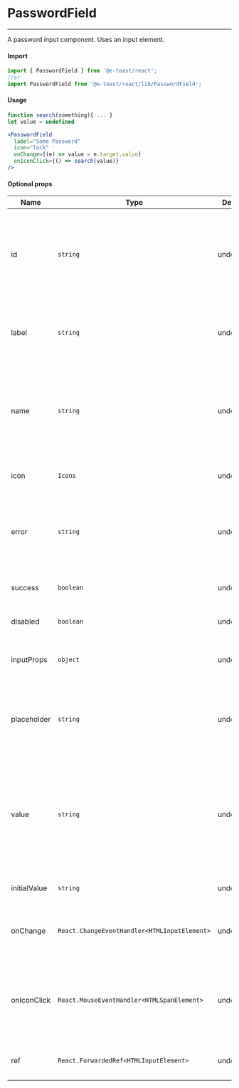 # PasswordField

<hr>

A password input component. Uses an input element.

#### Import

```js
import { PasswordField } from '@e-toast/react';
//or
import PasswordField from '@e-toast/react/lib/PasswordField';
```

#### Usage

```jsx
function search(something){ ... }
let value = undefined

<PasswordField
  label="Some Password"
  icon="lock"
  onChange={(e) => value = e.target.value}
  onIconClick={() => search(value)}
/>
```

#### Optional props

| Name         | Type       | Default    | Description               |
| ------------ | ---------- | ---------- | ------------------------- |
| id           | `string`   | undefiend  | The `id` attribute to be passed to the underlying input element. Will default to `name`, then `label` props | 
| label        | `string`   | undefiend  | The `label` attribute to be passed to the underlying input element |
| name         | `string`   | undefiend  | The `name` attribute to be passed to the underlying input element. Will default to `id`, then `label` props |
| icon         | `Icons`    | undefiend  | Icon to be placed on the right of the input |
| error        | `string`   | undefiend  | Error to show, if any. If no error is intended then undefined should be passed |
| success      | `boolean`  | undefiend  | Whether the input is in success state |
| disabled     | `boolean`  | undefiend  | Whether the input is disabled |
| inputProps   | `object`   | undefiend  | Props to pass to the underlying input element |
| placeholder  | `string`   | undefiend  | The `placeholder` attribute to be passed to the underlying input element |
| value        | `string`   | undefiend  | Force a value on the input. If passed the input will behave as a controlled component. Otherwise will behave as an uncontrolled component |
| initialValue | `string`   | undefiend  | Initial value to be used for the input |
| onChange     | `React.ChangeEventHandler<HTMLInputElement>` | undefined | onChange event handler. Triggers on every change |
| onIconClick  | `React.MouseEventHandler<HTMLSpanElement>` | undefined | onClick event handler for the icon. If no icon is passed, this event will never trigger |
| ref          | `React.ForwardedRef<HTMLInputElement>` | undefined | Ref to the underlying input element |